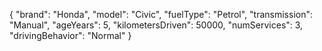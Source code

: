 {
  "brand": "Honda",
  "model": "Civic",
  "fuelType": "Petrol",
  "transmission": "Manual",
  "ageYears": 5,
  "kilometersDriven": 50000,
  "numServices": 3,
  "drivingBehavior": "Normal"
}
